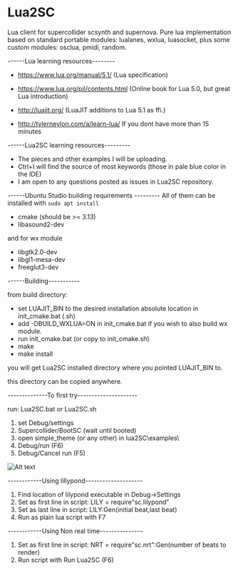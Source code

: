 Lua2SC
======

Lua client for supercollider scsynth and supernova.
Pure lua implementation based on standard portable modules: lualanes, wxlua, luasocket, 
plus some custom modules: osclua, pmidi, random.

------Lua learning resources--------

* https://www.lua.org/manual/5.1/   (Lua specification)
* https://www.lua.org/pil/contents.html  (Online book for Lua 5.0, but great Lua introduction)
* http://luajit.org/  (LuaJIT additions to Lua 5.1 as ffi.)

* http://tylerneylon.com/a/learn-lua/ If you dont have more than 15 minutes

------Lua2SC learning resources---------

* The pieces and other examples I will be uploading.
* Ctrl+I will find the source of most keywords (those in pale blue color in the IDE)
* I am open to any questions posted as issues in Lua2SC repository.

------Ubuntu Studio building requirements ---------
All of them can be installed with `sudo apt install`

* cmake (should be >= 3.13)
* libasound2-dev

and for wx module

* libgtk2.0-dev
* libgl1-mesa-dev
* freeglut3-dev

------Building-----------

from build directory:
* set LUAJIT_BIN to the desired installation absolute location in init_cmake.bat (.sh)
* add -DBUILD_WXLUA=ON in init_cmake.bat if you wish to also build wx module.
* run init_cmake.bat (or copy to init_cmake.sh)
* make
* make install

you will get Lua2SC installed directory where you pointed LUAJIT_BIN to.

this directory can be copied anywhere.


--------------To first try---------------------

run: Lua2SC.bat or Lua2SC.sh

1. set Debug/settings
2. Supercollider/BootSC (wait until booted)
3. open simple_theme (or any other) in lua2SC\examples\ 
4. Debug/run  (F6)
5. Debug/Cancel run (F5)

![Alt text](lua2sc_.jpg )

------------Using lillypond--------------------

1. Find location of lilypond executable in Debug->Settings
2. Set as first line in script: LILY = require"sc.lilypond"
3. Set as last line in script: LILY:Gen(initial beat,last beat)
4. Run as plain lua script with F7

------------Using Non real time---------------

1. Set as first line in script: NRT = require"sc.nrt":Gen(number of beats to render)
2. Run script with Run Lua2SC (F6)